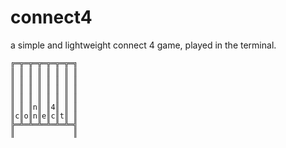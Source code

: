# connect4
a simple and lightweight connect 4 game, played in the terminal.

```
╔═╦═╦═╦═╦═╦═╦═╗
║ ║ ║ ║ ║ ║ ║ ║
║ ║ ║ ║ ║ ║ ║ ║
║ ║ ║ ║ ║ ║ ║ ║
║ ║ ║ ║ ║ ║ ║ ║
║ ║ ║n║ ║4║ ║ ║
║c║o║n║e║c║t║ ║
╠═╩═╩═╩═╩═╩═╩═╣
║             ║
```
